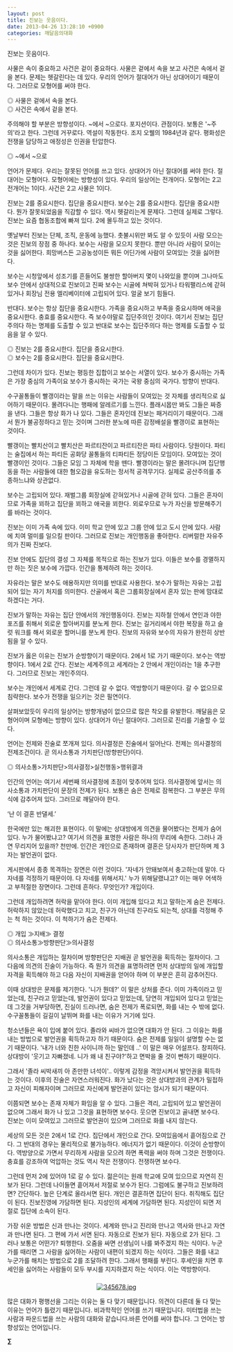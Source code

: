 ```yaml
---
layout: post
title: 진보는 웃음이다.
date: 2013-04-26 13:28:10 +0900
categories: 깨달음의대화
---
```

진보는 웃음이다. 

사물은 속이 중요하고 사건은 겉이 중요하다. 사물은 겉에서 속을 보고 사건은 속에서 겉을 본다. 문제는 헷갈린다는 데 있다. 우리의 언어가 절대어가 아닌 상대어이기 때문이다. 그러므로 모형어를 써야 한다. 

◎ 사물은 겉에서 속을 본다.   
◎ 사건은 속에서 겉을 본다. 



주의해야 할 부분은 방향성이다. ~에서 ~으로다. 포지션이다. 관점이다. 보통은 '~주의'라고 한다. 그런데 거꾸로다. 역설이 작동한다. 조지 오웰의 1984년과 같다. 평화성은 전쟁을 담당하고 애정성은 인권을 탄압한다. 

◎ ~에서 ~으로 

언어가 문제다. 우리는 잘못된 언어를 쓰고 있다. 상대어가 아닌 절대어를 써야 한다. 절대어는 모형어다. 모형어에는 방향성이 있다. 우리의 일상어는 전개어다. 모형어는 2고 전개어는 1이다. 사건은 2고 사물은 1이다. 

진보는 2를 중요시한다. 집단을 중요시한다. 보수는 2를 중요시한다. 집단을 중요시한다. 뭔가 잘못되었음을 직감할 수 있다. 역시 헷갈리는게 문제다. 그런데 실제로 그렇다. 진보는 요즘 협동조합에 빠져 있다. 2에 몰두하고 있는 것이다. 

옛날부터 진보는 단체, 조직, 운동에 능했다. 촛불시위만 봐도 알 수 있듯이 사람 모으는 것은 진보의 장점 중 하나다. 보수는 사람을 모으지 못한다. 뿐만 아니라 사람이 모이는 것을 싫어한다. 희망버스든 고공농성이든 뭐든 어딘가에 사람이 모여있는 것을 싫어한다. 

보수는 시청앞에서 성조기를 흔들어도 불쌍한 할아버지 몇이 나와있을 뿐이며 그나마도 보수 안에서 상대적으로 진보이고 진짜 보수는 시골에 쳐박혀 있거나 타워팰리스에 갇혀 있거나 회장님 전용 엘리베이터에 고립되어 있다. 얼굴 보기 힘들다. 

반대다. 보수는 항상 집단을 중요시한다. 가족을 중요시하고 부족을 중요시하며 애국을 중요시한다. 충효를 중요시한다. 즉 보수야말로 집단주의인 것이다. 여기서 진보는 집단주의다 하는 명제를 도출할 수 있고 반대로 보수는 집단주의다 하는 명제를 도출할 수 있음을 알 수 있다. 

◎ 진보는 2를 중요시한다. 집단을 중요시한다.   
◎ 보수는 2를 중요시한다. 집단을 중요시한다. 

그런데 차이가 있다. 진보는 평등한 집합이고 보수는 서열이 있다. 보수가 중시하는 가족은 가장 중심의 가족이요 보수가 중시하는 국가는 국왕 중심의 국가다. 방향이 반대다. 

수구꼴통들이 빨갱이라는 말을 쓰는 이유는 사람들이 모여있는 것 자체를 생리적으로 싫어하기 때문이다. 몰려다니는 행패에 알레르기를 느낀다. 플래시몹만 봐도 그들은 짜증을 낸다. 그들은 항상 화가 나 있다. 그들은 혼자인데 진보는 패거리이기 때문이다. 그래서 뭔가 불공정하다고 믿는 것이며 그러한 분노에 따른 감정배설을 빨갱이로 표현하는 것이다. 

빨갱이는 빨치산이고 빨치산은 파르티잔이고 파르티잔은 파티 사람이다. 당원이다. 파티는 술집에서 하는 파티든 공화당 꼴통들의 티파티든 정당이든 모임이다. 모여있는 것이 빨갱이인 것이다. 그들은 모임 그 자체에 학을 뗀다. 빨갱이라는 말은 몰려다니며 집단행동을 하는 사람들에 대한 혐오감을 유도하는 정서적 공격무기다. 실제로 공산주의를 추종하느냐와 상관없다. 

보수는 고립되어 있다. 재벌그룹 회장실에 갇혀있거나 시골에 갇혀 있다. 그들은 혼자이므로 가족을 꾀하고 집단을 꾀하고 애국을 꾀한다. 외로우므로 누가 자신을 방문해주기를 바라는 것이다. 

진보는 이미 가족 속에 있다. 이미 학교 안에 있고 그룹 안에 있고 도시 안에 있다. 사람에 치여 멀미를 일으킬 판이다. 그러므로 진보는 개인행동을 좋아한다. 리버럴한 자유주의가 진짜 진보다. 

진보 안에도 집단의 결성 그 자체를 목적으로 하는 진보가 있다. 이들은 보수를 경멸하지만 하는 짓은 보수에 가깝다. 인간을 통제하려 하는 것이다. 

자유라는 말은 보수도 애용하지만 의미를 반대로 사용한다. 보수가 말하는 자유는 고립되어 있는 자기 처지를 의미한다. 산골에서 혹은 그룹회장실에서 혼자 있는 판에 맘대로 하겠다는 거다. 

진보가 말하는 자유는 집단 안에서의 개인행동이다. 진보는 지하철 안에서 연인과 야한 포즈를 취해서 외로운 할아버지를 분노케 한다. 진보는 길거리에서 야한 복장을 하고 슬럿 워크를 해서 외로운 할머니를 분노케 한다. 진보의 자유와 보수의 자유가 완전히 상반됨을 알 수 있다. 

진보가 옳은 이유는 진보가 순방향이기 때문이다. 2에서 1로 가기 때문이다. 보수는 역방향이다. 1에서 2로 간다. 진보는 세계주의고 세계라는 2 안에서 개인이라는 1을 추구한다. 그러므로 진보는 개인주의다. 

보수는 개인에서 세계로 간다. 그런데 갈 수 없다. 역방향이기 때문이다. 갈 수 없으므로 침략한다. 보수가 전쟁을 일으키는 것은 필연이다. 

살펴보았듯이 우리의 일상어는 방향개념이 없으므로 많은 착오를 유발한다. 깨달음은 모형어이며 모형에는 방향이 있다. 상대어가 아닌 절대어다. 그러므로 진리를 기술할 수 있다. 

언어는 전제와 진술로 쪼개져 있다. 의사결정은 진술에서 일어난다. 전제는 의사결정의 전제조건이다. 곧 의사소통과 가치판단(방향판단)이다. 

◎ 의사소통>가치판단>의사결정>실천행동>행위결과 

인간의 언어는 여기서 세번째 의사결정에 초점이 맞추어져 있다. 의사결정에 앞서는 의사소통과 가치판단이 문장의 전제가 된다. 보통은 숨은 전제로 잠복한다. 그 부분은 무의식에 감추어져 있다. 그러므로 깨달아야 한다. 

‘난 이 결혼 반댈세.’ 

한국에만 있는 해괴한 표현이다. 이 말에는 상대방에게 의견을 물어봤다는 전제가 숨어 있다. 누가 물어봤냐고? 여기서 의견을 표명한 사람은 하나의 무리에 속한다. 그러나 과연 무리지어 있을까? 천만에. 인간은 개인으로 존재하며 결혼은 당사자가 판단하며 제 3자는 발언권이 없다. 

게시판에서 종종 목격하는 장면은 이런 것이다. '자네가 안돼보여서 충고하는데 말야. 다 자네를 걱정하기 때문이야. 다 자네를 위해서지.' 누가 위해달랬냐고? 이는 매우 어색하고 부적절한 장면이다. 그런데 흔하다. 무엇인가? 개입이다. 

그런데 개입하려면 허락을 맡아야 한다. 이미 개입해 있다고 치고 말하는게 숨은 전제다. 허락하지 않았는데 허락했다고 치고, 친구가 아닌데 친구라도 되는척, 상대를 걱정해 주는 척 하는 것이다. 이 척하기가 숨은 전제다. 

◎ 개입 ≫지배≫ 결정   
◎ 의사소통≫방향판단≫의사결정 

의사소통은 개입하는 절차이며 방향판단은 지배권 곧 발언권을 획득하는 절차이다. 그 다음에 의견의 진술이 가능하다. 즉 뭔가 의견을 표명하려면 먼저 상대방의 일에 개입할 자격을 획득해야 하고 다음 자신이 지배권을 얻어야 하며 이 부분은 흔히 감추어진다. 

이때 상대방은 문제를 제기한다. '니가 뭔데?' 이 말은 상처를 준다. 이미 가족이라고 믿었는데, 친구라고 믿었는데, 발언권이 있다고 믿었는데, 당연히 개입되어 있다고 믿었는데 그것을 거부당하면, 진실이 드러나면, 숨은 전제가 폭로되면, 화를 내는 수 밖에 없다. 수구꼴통들이 길길이 날뛰며 화를 내는 이유가 거기에 있다. 

청소년들은 욕이 입에 붙어 있다. 졸라와 씨바가 없으면 대화가 안 된다. 그 이유는 화를 내는 방법으로 발언권을 획득하고자 하기 때문이다. 숨은 전제를 일일이 설명할 수는 없기 때문이다. '내가 너와 친한 사이니까 하는 말인데 ..' 이 말은 매우 어설프다. 창피하다. 상대방이 '웃기고 자빠졌네. 니가 왜 내 친구야?'하고 면박을 줄 것이 뻔하기 때문이다. 

그래서 '졸라 씨박새끼 아 존만한 녀석이'.. 이렇게 감정을 격앙시켜서 발언권을 획득하는 것이다. 이후의 진술은 자연스러워진다. 화가 났다는 것은 상대방과의 관계가 밀접하고 자신이 피해자이며 그러므로 자신에게 발언권이 있다는 암시가 되기 때문이다. 

이쯤되면 보수는 존재 자체가 화임을 알 수 있다. 그들은 격리, 고립되어 있고 발언권이 없으며 그래서 화가 나 있고 그것을 표현하면 보수다. 웃으면 진보이고 골내면 보수다. 진보는 이미 모여있고 그러므로 발언권이 있으며 그러므로 화를 내지 않는다. 

세상의 모든 것은 2에서 1로 간다. 집단에서 개인으로 간다. 모여있음에서 흩어짐으로 간다. 그 반대의 경우는 물리적으로 불가능하다. 에너지가 없기 때문이다. 이것이 순방향이다. 역방양으로 가면서 무리하게 사람을 모으려 하면 폭력을 써야 하며 그것은 전쟁이다. 충효를 강조하여 억압하는 것도 역시 작은 전쟁이다. 전쟁하면 보수다. 

그런데 먼저 2에 있어야 1로 갈 수 있다. 젊은이는 원래 학교에 모여 있으므로 자연히 진보가 된다. 그런데 나이들면 흩어져서 저절로 보수가 된다. 그럼에도 불구하고 진보하려면? 간단하다. 높은 단계로 올라서면 된다. 개인은 결혼하면 집단이 된다. 취직해도 집단이 된다. 진보진영에 가담하면 된다. 지성인의 세계에 가담하면 된다. 지성인이 되면 저절로 집단에 소속이 된다. 

가장 쉬운 방법은 신과 만나는 것이다. 세계와 만나고 진리와 만나고 역사와 만나고 자연과 만나면 된다. 그 편에 가서 서면 된다. 자동으로 진보가 된다. 자동으로 2가 된다. 그러나 보통은 어떤가? 퇴행한다. 오줌을 싸면 선생님이 나를 봐주겠지 하는 식이다. 누군가를 때리면 그 사람을 싫어하는 사람이 내편이 되겠지 하는 식이다. 그들은 화를 내고 누군가를 해치는 방법으로 2를 조달하려 한다. 그래서 행패를 부린다. 후세인을 치면 후세인을 싫어하는 사람들이 모두 부시를 지지하겠지 하는 식이다. 이는 역방향이다. 

 ###


  




<p align="center">
  <a href="?mid=DonOh"><img alt="345678.jpg" src="assets/attach/images/198/727/315/55.JPG" /> <br /></a>
</p>

많은 대화가 평행선을 그리는 이유는 둘 다 맞기 때문입니다. 의견이 다른데 둘 다 맞는 이유는 언어가 틀렸기 때문입니다. 비과학적인 언어를 쓰기 때문입니다. 미터법을 쓰는 사람과 파운드법을 쓰는 사람의 대화와 같습니다.바른 언어를 써야 합니다. 그 언어는 방향성있는 언어입니다. 



**∑**
